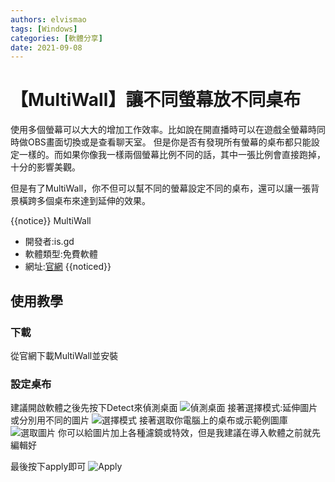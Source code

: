 ```yaml
---
authors: elvismao
tags: [Windows]
categories: [軟體分享]
date: 2021-09-08
---
```


# 【MultiWall】讓不同螢幕放不同桌布

使用多個螢幕可以大大的增加工作效率。比如說在開直播時可以在遊戲全螢幕時同時做OBS畫面切換或是查看聊天室。
但是你是否有發現所有螢幕的桌布都只能設定一樣的。而如果你像我一樣兩個螢幕比例不同的話，其中一張比例會直接跑掉，十分的影響美觀。

但是有了MultiWall，你不但可以幫不同的螢幕設定不同的桌布，還可以讓一張背景橫跨多個桌布來達到延伸的效果。

{{notice}}
MultiWall

-   開發者:is.gd
-   軟體類型:免費軟體
-   網址:[官網](http://windowbox.me/multiwall/downloads.php)
    {{noticed}}

## 使用教學

### 下載

從官網下載MultiWall並安裝

### 設定桌布

建議開啟軟體之後先按下Detect來偵測桌面
![偵測桌面](https://emtech.cc/images/MultiWall-detect.png)
接著選擇模式:延伸圖片或分別用不同的圖片
![選擇模式](https://emtech.cc/images/MultiWall-mode.png)
接著選取你電腦上的桌布或示範例圖庫
![選取圖片](https://emtech.cc/images/MultiWall-browse.png)
你可以給圖片加上各種濾鏡或特效，但是我建議在導入軟體之前就先編輯好

最後按下apply即可
![Apply](https://emtech.cc/images/MultiWall-apply.png)
